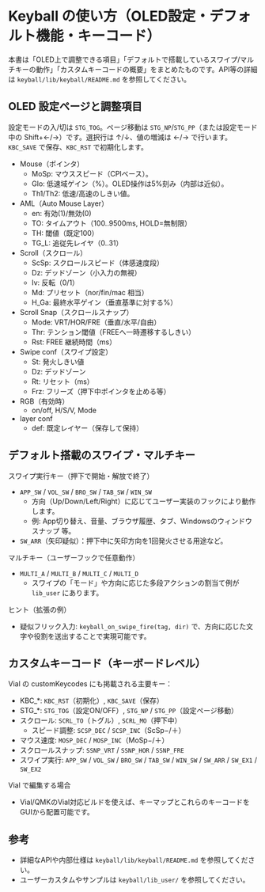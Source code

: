 # Keyball の使い方（OLED設定・デフォルト機能・キーコード）

本書は「OLED上で調整できる項目」「デフォルトで搭載しているスワイプ/マルチキーの動作」「カスタムキーコードの概要」をまとめたものです。API等の詳細は `keyball/lib/keyball/README.md` を参照してください。

## OLED 設定ページと調整項目

設定モードの入/切は `STG_TOG`。ページ移動は `STG_NP`/`STG_PP`（または設定モード中の Shift+←/→）です。選択行は ↑/↓、値の増減は ←/→ で行います。`KBC_SAVE` で保存、`KBC_RST` で初期化します。

- Mouse（ポインタ）
  - MoSp: マウススピード（CPIベース）。
  - Glo: 低速域ゲイン（%）。OLED操作は5%刻み（内部は近似）。
  - Th1/Th2: 低速/高速のしきい値。
- AML（Auto Mouse Layer）
  - en: 有効(1)/無効(0)
  - TO: タイムアウト（100..9500ms, HOLD=無制限）
  - TH: 閾値（既定100）
  - TG_L: 追従先レイヤ（0..31）
- Scroll（スクロール）
  - ScSp: スクロールスピード（体感速度段）
  - Dz: デッドゾーン（小入力の無視）
  - Iv: 反転（0/1）
  - Md: プリセット（nor/fin/mac 相当）
  - H_Ga: 最終水平ゲイン（垂直基準に対する%）
- Scroll Snap（スクロールスナップ）
  - Mode: VRT/HOR/FRE（垂直/水平/自由）
  - Thr: テンション閾値（FREEへ一時遷移するしきい）
  - Rst: FREE 継続時間（ms）
- Swipe conf（スワイプ設定）
  - St: 発火しきい値
  - Dz: デッドゾーン
  - Rt: リセット（ms）
  - Frz: フリーズ（押下中ポインタを止める等）
- RGB（有効時）
  - on/off, H/S/V, Mode
- layer conf
  - def: 既定レイヤー（保存して保持）

## デフォルト搭載のスワイプ・マルチキー

スワイプ実行キー（押下で開始・解放で終了）
- `APP_SW` / `VOL_SW` / `BRO_SW` / `TAB_SW` / `WIN_SW`
  - 方向（Up/Down/Left/Right）に応じてユーザー実装のフックにより動作します。
  - 例: App切り替え、音量、ブラウザ履歴、タブ、Windowsのウィンドウスナップ 等。
- `SW_ARR`（矢印疑似）：押下中に矢印方向を1回発火させる用途など。

マルチキー（ユーザーフックで任意動作）
- `MULTI_A` / `MULTI_B` / `MULTI_C` / `MULTI_D`
  - スワイプの「モード」や方向に応じた多段アクションの割当て例が `lib_user` にあります。

ヒント（拡張の例）
- 疑似フリック入力: `keyball_on_swipe_fire(tag, dir)` で、方向に応じた文字や役割を送出することで実現可能です。

## カスタムキーコード（キーボードレベル）

Vial の customKeycodes にも掲載される主要キー：
- KBC_*: `KBC_RST`（初期化）, `KBC_SAVE`（保存）
- STG_*: `STG_TOG`（設定ON/OFF）, `STG_NP` / `STG_PP`（設定ページ移動）
- スクロール: `SCRL_TO`（トグル）, `SCRL_MO`（押下中）
  - スピード調整: `SCSP_DEC` / `SCSP_INC`（ScSp−/＋）
- マウス速度: `MOSP_DEC` / `MOSP_INC`（MoSp−/＋）
- スクロールスナップ: `SSNP_VRT` / `SSNP_HOR` / `SSNP_FRE`
- スワイプ実行: `APP_SW` / `VOL_SW` / `BRO_SW` / `TAB_SW` / `WIN_SW` / `SW_ARR` / `SW_EX1` / `SW_EX2`

Vial で編集する場合
- Vial/QMKのVial対応ビルドを使えば、キーマップとこれらのキーコードをGUIから配置可能です。

## 参考

- 詳細なAPIや内部仕様は `keyball/lib/keyball/README.md` を参照してください。
- ユーザーカスタムやサンプルは `keyball/lib_user/` を参照してください。
